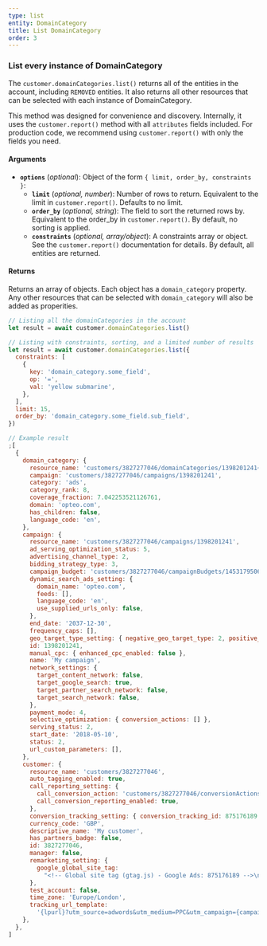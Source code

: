 ```yaml
---
type: list
entity: DomainCategory
title: List DomainCategory
order: 3
---
```


### List every instance of DomainCategory

The `customer.domainCategories.list()` returns all of the entities in the account, including `REMOVED` entities. It also returns all other resources that can be selected with each instance of DomainCategory.

This method was designed for convenience and discovery. Internally, it uses the `customer.report()` method with all `attributes` fields included. For production code, we recommend using `customer.report()` with only the fields you need.

#### Arguments

- **`options`** (_optional_): Object of the form `{ limit, order_by, constraints }`:
  - **`limit`** (_optional, number_): Number of rows to return. Equivalent to the limit in `customer.report()`. Defaults to no limit.
  - **`order_by`** (_optional, string_): The field to sort the returned rows by. Equivalent to the order_by in `customer.report()`. By default, no sorting is applied.
  - **`constraints`** (_optional, array/object_): A constraints array or object. See the `customer.report()` documentation for details. By default, all entities are returned.

#### Returns

Returns an array of objects.
Each object has a `domain_category` property. Any other resources that can be selected with `domain_category` will also be added as properities.

```javascript
// Listing all the domainCategories in the account
let result = await customer.domainCategories.list()

// Listing with constraints, sorting, and a limited number of results
let result = await customer.domainCategories.list({
  constraints: [
    {
      key: 'domain_category.some_field',
      op: '=',
      val: 'yellow submarine',
    },
  ],
  limit: 15,
  order_by: 'domain_category.some_field.sub_field',
})
```

```javascript
// Example result
;[
  {
    domain_category: {
      resource_name: 'customers/3827277046/domainCategories/1398201241~YWRz~en',
      campaign: 'customers/3827277046/campaigns/1398201241',
      category: 'ads',
      category_rank: 8,
      coverage_fraction: 7.042253521126761,
      domain: 'opteo.com',
      has_children: false,
      language_code: 'en',
    },
    campaign: {
      resource_name: 'customers/3827277046/campaigns/1398201241',
      ad_serving_optimization_status: 5,
      advertising_channel_type: 2,
      bidding_strategy_type: 3,
      campaign_budget: 'customers/3827277046/campaignBudgets/1453179506',
      dynamic_search_ads_setting: {
        domain_name: 'opteo.com',
        feeds: [],
        language_code: 'en',
        use_supplied_urls_only: false,
      },
      end_date: '2037-12-30',
      frequency_caps: [],
      geo_target_type_setting: { negative_geo_target_type: 2, positive_geo_target_type: 2 },
      id: 1398201241,
      manual_cpc: { enhanced_cpc_enabled: false },
      name: 'My campaign',
      network_settings: {
        target_content_network: false,
        target_google_search: true,
        target_partner_search_network: false,
        target_search_network: false,
      },
      payment_mode: 4,
      selective_optimization: { conversion_actions: [] },
      serving_status: 2,
      start_date: '2018-05-10',
      status: 2,
      url_custom_parameters: [],
    },
    customer: {
      resource_name: 'customers/3827277046',
      auto_tagging_enabled: true,
      call_reporting_setting: {
        call_conversion_action: 'customers/3827277046/conversionActions/179',
        call_conversion_reporting_enabled: true,
      },
      conversion_tracking_setting: { conversion_tracking_id: 875176189 },
      currency_code: 'GBP',
      descriptive_name: 'My customer',
      has_partners_badge: false,
      id: 3827277046,
      manager: false,
      remarketing_setting: {
        google_global_site_tag:
          "<!-- Global site tag (gtag.js) - Google Ads: 875176189 -->\n<script async src=\"https://www.googletagmanager.com/gtag/js?id=AW-875176189\"></script>\n<script>\n  window.dataLayer = window.dataLayer || [];\n  function gtag(){dataLayer.push(arguments);}\n  gtag('js', new Date());\n\n  gtag('config', 'AW-875176189');\n</script>\n",
      },
      test_account: false,
      time_zone: 'Europe/London',
      tracking_url_template:
        '{lpurl}?utm_source=adwords&utm_medium=PPC&utm_campaign={campaignid}&utm_term={ifsearch:{keyword}}{ifcontent:{placement}}&utm_content={creative}&network={network}&adgroupid={adgroupid}&matchtype={matchtype}&adposition={adposition}&targetid={targetid}&target={target}&device={device}&devicemodel={devicemodel}',
    },
  },
]
```
